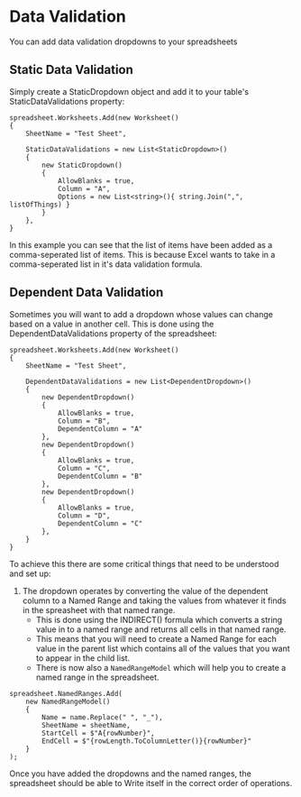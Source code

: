 # Data Validation
You can add data validation dropdowns to your spreadsheets
## Static Data Validation
Simply create a StaticDropdown object and add it to your table's StaticDataValidations property:

```
spreadsheet.Worksheets.Add(new Worksheet()
{
    SheetName = "Test Sheet",

    StaticDataValidations = new List<StaticDropdown>()
    {
        new StaticDropdown()
        {
            AllowBlanks = true,
            Column = "A",
            Options = new List<string>(){ string.Join(",", listOfThings) }
        }
    },
}
```
In this example you can see that the list of items have been added as a comma-seperated list of items. This is because Excel wants to take in a comma-seperated list in it's data validation formula.

## Dependent Data Validation
Sometimes you will want to add a dropdown whose values can change based on a value in another cell. This is done using the DependentDataValidations property of the spreadsheet:

```
spreadsheet.Worksheets.Add(new Worksheet()
{
    SheetName = "Test Sheet",

    DependentDataValidations = new List<DependentDropdown>()
    {
        new DependentDropdown()
        {
            AllowBlanks = true,
            Column = "B",
            DependentColumn = "A"
        },
        new DependentDropdown()
        {
            AllowBlanks = true,
            Column = "C",
            DependentColumn = "B"
        },
        new DependentDropdown()
        {
            AllowBlanks = true,
            Column = "D",
            DependentColumn = "C"
        },
    }
}
```
To achieve this there are some critical things that need to be understood and set up:
1. The dropdown operates by converting the value of the dependent column to a Named Range and taking the values from whatever it finds in the spreasheet with that named range.
    - This is done using the INDIRECT() formula which converts a string value in to a named range and returns all cells in that named range. 
    - This means that you will need to create a Named Range for each value in the parent list which contains all of the values that you want to appear in the child list.
    - There is now also a `NamedRangeModel` which will help you to create a named range in the spreadsheet.
```
spreadsheet.NamedRanges.Add( 
    new NamedRangeModel()
    {
        Name = name.Replace(" ", "_"),
        SheetName = sheetName,
        StartCell = $"A{rowNumber}",
        EndCell = $"{rowLength.ToColumnLetter()}{rowNumber}"
    }
);
```

Once you have added the dropdowns and the named ranges, the spreadsheet should be able to Write itself in the correct order of operations.
